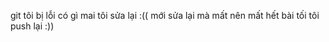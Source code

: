 git tôi bị lỗi có gì mai tôi sửa lại :((
 mới sửa lại mà mất nên mất hết bài tối tôi push lại :))
 
